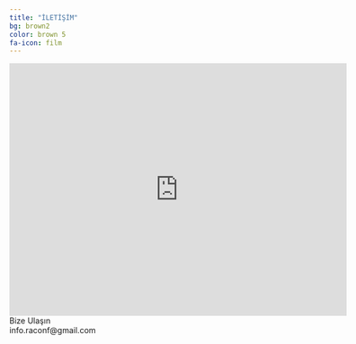 ```yaml
---
title: "İLETİŞİM"
bg: brown2
color: brown 5
fa-icon: film
---
```

<html>
<body>
<p>
<iframe src="https://www.google.com/maps/embed?pb=!1m18!1m12!1m3!1d1670.6331769637322!2d30.33060320815659!3d40.74144322327078!2m3!1f0!2f0!3f0!3m2!1i1024!2i768!4f13.1!3m3!1m2!1s0x0%3A0xd137aeed787a84c8!2sSakarya+Kongre+Ve+E%C4%9Fitim+Mer.!5e0!3m2!1str!2str!4v1477273493980" width="600" height="450" frameborder="0" style="border:0" allowfullscreen></iframe>
Bize Ulaşın<br>
info.raconf@gmail.com
</p>
</body>
</html>
